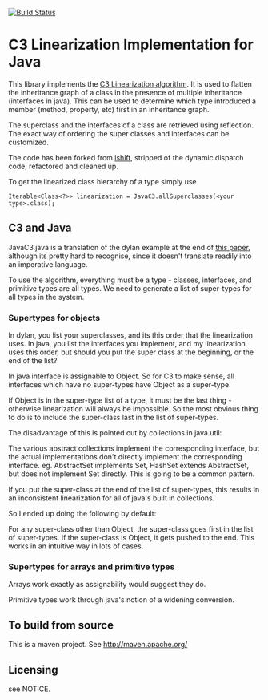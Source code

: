 [![Build Status](https://travis-ci.org/ruediste/c3java.svg?branch=master)](https://travis-ci.org/ruediste/c3java)

C3 Linearization Implementation for Java
==================================
This library implements the [C3 Linearization algorithm](http://en.wikipedia.org/wiki/C3_linearization). It is used to flatten the inheritance graph of a class in the presence of multiple inheritance (interfaces in java). This can be used to determine which type introduced a member (method, property, etc) first in an inheritance graph. 

The superclass and the interfaces of a class are retrieved using reflection. The exact way of ordering the super classes and interfaces can be customized. 

The code has been forked from [lshift](https://bitbucket.org/lshift/java-multimethods/), stripped of the dynamic dispatch code, refactored and cleaned up.

To get the linearized class hierarchy of a type simply use
    
    Iterable<Class<?>> linearization = JavaC3.allSuperclasses(<your type>.class);

C3 and Java
-----------

JavaC3.java is a translation of the dylan example at the end of [this paper](http://www.webcom.com/haahr/dylan/linearization-oopsla96.html),
although its pretty hard to recognise, since it doesn't translate
readily into an imperative language.

To use the algorithm, everything must be a type - classes, interfaces,
and primitive types are all types. We need to generate a list of
super-types for all types in the system. 

### Supertypes for objects

In dylan, you list your superclasses, and its this order that the
linearization uses. In java, you list the interfaces you implement,
and my linearization uses this order, but should you put the super
class at the beginning, or the end of the list?

In java interface is assignable to Object. So for C3 to make sense,
all interfaces which have no super-types have Object as a super-type.

If Object is in the super-type list of a type, it must be the last
thing - otherwise linearization will always be impossible. So the most
obvious thing to do is to include the super-class last in the list of
super-types.

The disadvantage of this is pointed out by collections in java.util:

The various abstract collections implement the corresponding
interface, but the actual implementations don't directly implement the
corresponding interface. eg. AbstractSet implements Set, HashSet
extends AbstractSet, but does not implement Set directly. This is
going to be a common pattern.

If you put the super-class at the end of the list of super-types, this
results in an inconsistent linearization for all of java's built in
collections.

So I ended up doing the following by default:

For any super-class other than Object, the super-class goes first in
the list of super-types. If the super-class is Object, it gets pushed
to the end. This works in an intuitive way in lots of cases.

### Supertypes for arrays and primitive types
Arrays work exactly as assignability would suggest they do.

Primitive types work through java's notion of a widening conversion.

To build from source
--------------------

This is a maven project. See http://maven.apache.org/


Licensing
---------

see NOTICE.

